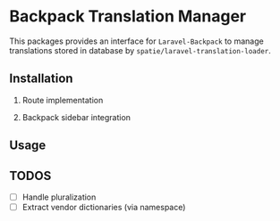# Backpack Translation Manager

This packages provides an interface for `Laravel-Backpack` to manage translations stored in database by `spatie/laravel-translation-loader`.

## Installation

1) Route implementation

2) Backpack sidebar integration

## Usage


## TODOS

- [ ] Handle pluralization
- [ ] Extract vendor dictionaries (via namespace)
